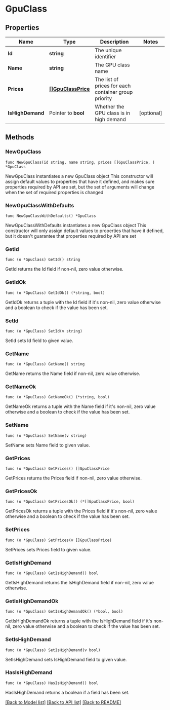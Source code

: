 # GpuClass

## Properties

Name | Type | Description | Notes
------------ | ------------- | ------------- | -------------
**Id** | **string** | The unique identifier | 
**Name** | **string** | The GPU class name | 
**Prices** | [**[]GpuClassPrice**](GpuClassPrice.md) | The list of prices for each container group priority | 
**IsHighDemand** | Pointer to **bool** | Whether the GPU class is in high demand | [optional] 

## Methods

### NewGpuClass

`func NewGpuClass(id string, name string, prices []GpuClassPrice, ) *GpuClass`

NewGpuClass instantiates a new GpuClass object
This constructor will assign default values to properties that have it defined,
and makes sure properties required by API are set, but the set of arguments
will change when the set of required properties is changed

### NewGpuClassWithDefaults

`func NewGpuClassWithDefaults() *GpuClass`

NewGpuClassWithDefaults instantiates a new GpuClass object
This constructor will only assign default values to properties that have it defined,
but it doesn't guarantee that properties required by API are set

### GetId

`func (o *GpuClass) GetId() string`

GetId returns the Id field if non-nil, zero value otherwise.

### GetIdOk

`func (o *GpuClass) GetIdOk() (*string, bool)`

GetIdOk returns a tuple with the Id field if it's non-nil, zero value otherwise
and a boolean to check if the value has been set.

### SetId

`func (o *GpuClass) SetId(v string)`

SetId sets Id field to given value.


### GetName

`func (o *GpuClass) GetName() string`

GetName returns the Name field if non-nil, zero value otherwise.

### GetNameOk

`func (o *GpuClass) GetNameOk() (*string, bool)`

GetNameOk returns a tuple with the Name field if it's non-nil, zero value otherwise
and a boolean to check if the value has been set.

### SetName

`func (o *GpuClass) SetName(v string)`

SetName sets Name field to given value.


### GetPrices

`func (o *GpuClass) GetPrices() []GpuClassPrice`

GetPrices returns the Prices field if non-nil, zero value otherwise.

### GetPricesOk

`func (o *GpuClass) GetPricesOk() (*[]GpuClassPrice, bool)`

GetPricesOk returns a tuple with the Prices field if it's non-nil, zero value otherwise
and a boolean to check if the value has been set.

### SetPrices

`func (o *GpuClass) SetPrices(v []GpuClassPrice)`

SetPrices sets Prices field to given value.


### GetIsHighDemand

`func (o *GpuClass) GetIsHighDemand() bool`

GetIsHighDemand returns the IsHighDemand field if non-nil, zero value otherwise.

### GetIsHighDemandOk

`func (o *GpuClass) GetIsHighDemandOk() (*bool, bool)`

GetIsHighDemandOk returns a tuple with the IsHighDemand field if it's non-nil, zero value otherwise
and a boolean to check if the value has been set.

### SetIsHighDemand

`func (o *GpuClass) SetIsHighDemand(v bool)`

SetIsHighDemand sets IsHighDemand field to given value.

### HasIsHighDemand

`func (o *GpuClass) HasIsHighDemand() bool`

HasIsHighDemand returns a boolean if a field has been set.


[[Back to Model list]](../README.md#documentation-for-models) [[Back to API list]](../README.md#documentation-for-api-endpoints) [[Back to README]](../README.md)


